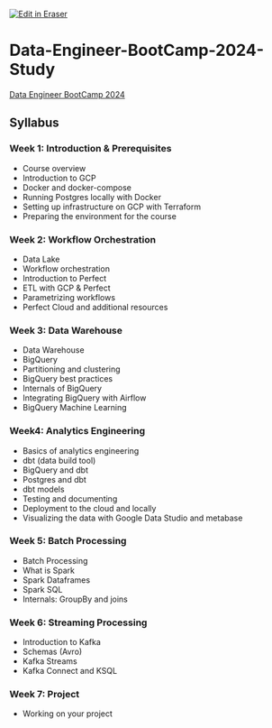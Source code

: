 <p><a target="_blank" href="https://app.eraser.io/workspace/bqYqyZzge8nO3UiGLlIt" id="edit-in-eraser-github-link"><img alt="Edit in Eraser" src="https://firebasestorage.googleapis.com/v0/b/second-petal-295822.appspot.com/o/images%2Fgithub%2FOpen%20in%20Eraser.svg?alt=media&amp;token=968381c8-a7e7-472a-8ed6-4a6626da5501"></a></p>

# Data-Engineer-BootCamp-2024-Study
[Data Engineer BootCamp 2024]([﻿dezoomcamp.streamlit.app/](https://dezoomcamp.streamlit.app/))



## Syllabus
### Week 1: Introduction & Prerequisites
- Course overview
- Introduction to GCP
- Docker and docker-compose
- Running Postgres locally with Docker
- Setting up infrastructure on GCP with Terraform
- Preparing the environment for the course


### Week 2: Workflow Orchestration
- Data Lake
- Workflow orchestration
- Introduction to Perfect
- ETL with GCP & Perfect
- Parametrizing workflows
- Perfect Cloud and additional resources
### Week 3: Data Warehouse
- Data Warehouse
- BigQuery
- Partitioning and clustering
- BigQuery best practices
- Internals of BigQuery
- Integrating BigQuery with Airflow
- BigQuery Machine Learning


### Week4: Analytics Engineering
- Basics of analytics engineering
- dbt (data build tool)
- BigQuery and dbt
- Postgres and dbt
- dbt models
- Testing and documenting
- Deployment to the cloud and locally
- Visualizing the data with Google Data Studio and metabase


### Week 5: Batch Processing
- Batch Processing
- What is Spark
- Spark Dataframes
- Spark SQL
- Internals: GroupBy and joins


### Week 6: Streaming Processing
- Introduction to Kafka
- Schemas (Avro)
- Kafka Streams
- Kafka Connect and KSQL


### Week 7: Project
- Working on your project



<!--- Eraser file: https://app.eraser.io/workspace/bqYqyZzge8nO3UiGLlIt --->